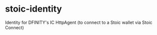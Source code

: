 # stoic-identity
Identity for DFINITY's IC HttpAgent (to connect to a Stoic wallet via Stoic Connect)
